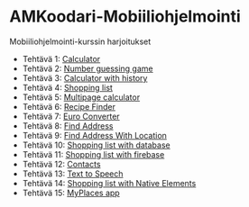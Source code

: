# AMKoodari-Mobiiliohjelmointi
Mobiiliohjelmointi-kurssin harjoitukset

- Tehtävä 1: [Calculator](/Calculator/App.js)
- Tehtävä 2: [Number guessing game](/number_guessing_game/App.js)
- Tehtävä 3: [Calculator with history](/calculator_with_history/App.js)
- Tehtävä 4: [Shopping list](/shopping_list/App.js)
- Tehtävä 5: [Multipage calculator](/multipage_calculator/App.js)
- Tehtävä 6: [Recipe Finder](/recipe_finder/App.js)
- Tehtävä 7: [Euro Converter](/euro_converter/App.js)
- Tehtävä 8: [Find Address](/find_address/App.js)
- Tehtävä 9: [Find Address With Location](/find_address_with_location/App.js)
- Tehtävä 10: [Shopping list with database](/shopping_list_with_database/App.js)
- Tehtävä 11: [Shopping list with firebase](/shopping_list_with_firebase/App.js)
- Tehtävä 12: [Contacts](/contacts/App.js)
- Tehtävä 13: [Text to Speech](/text_to_speech/App.js)
- Tehtävä 14: [Shopping list with Native Elements](/shopping_list_with_native_elements/App.js)
- Tehtävä 15: [MyPlaces app](/myplaces_app/App.js)